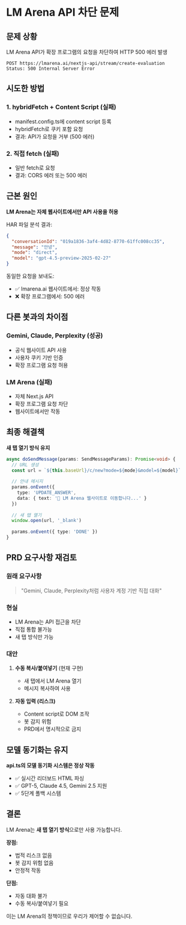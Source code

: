 # LM Arena API 차단 문제

## 문제 상황
LM Arena API가 확장 프로그램의 요청을 차단하여 HTTP 500 에러 발생

```
POST https://lmarena.ai/nextjs-api/stream/create-evaluation
Status: 500 Internal Server Error
```

## 시도한 방법

### 1. hybridFetch + Content Script (실패)
- manifest.config.ts에 content script 등록
- hybridFetch로 쿠키 포함 요청
- 결과: API가 요청을 거부 (500 에러)

### 2. 직접 fetch (실패)
- 일반 fetch로 요청
- 결과: CORS 에러 또는 500 에러

## 근본 원인

**LM Arena는 자체 웹사이트에서만 API 사용을 허용**

HAR 파일 분석 결과:
```json
{
  "conversationId": "019a1836-3af4-4d82-8770-61ffc008cc35",
  "message": "안녕",
  "mode": "direct",
  "model": "gpt-4.5-preview-2025-02-27"
}
```

동일한 요청을 보내도:
- ✅ lmarena.ai 웹사이트에서: 정상 작동
- ❌ 확장 프로그램에서: 500 에러

## 다른 봇과의 차이점

### Gemini, Claude, Perplexity (성공)
- 공식 웹사이트 API 사용
- 사용자 쿠키 기반 인증
- 확장 프로그램 요청 허용

### LM Arena (실패)
- 자체 Next.js API
- 확장 프로그램 요청 차단
- 웹사이트에서만 작동

## 최종 해결책

**새 탭 열기 방식 유지**

```typescript
async doSendMessage(params: SendMessageParams): Promise<void> {
  // URL 생성
  const url = `${this.baseUrl}/c/new?mode=${mode}&model=${model}`
  
  // 안내 메시지
  params.onEvent({
    type: 'UPDATE_ANSWER',
    data: { text: '🚀 LM Arena 웹사이트로 이동합니다...' }
  })
  
  // 새 탭 열기
  window.open(url, '_blank')
  
  params.onEvent({ type: 'DONE' })
}
```

## PRD 요구사항 재검토

### 원래 요구사항
> "Gemini, Claude, Perplexity처럼 사용자 계정 기반 직접 대화"

### 현실
- LM Arena는 API 접근을 차단
- 직접 통합 불가능
- 새 탭 방식만 가능

### 대안
1. **수동 복사/붙여넣기** (현재 구현)
   - 새 탭에서 LM Arena 열기
   - 메시지 복사하여 사용

2. **자동 입력 (리스크)**
   - Content script로 DOM 조작
   - 봇 감지 위험
   - PRD에서 명시적으로 금지

## 모델 동기화는 유지

**api.ts의 모델 동기화 시스템은 정상 작동**

- ✅ 실시간 리더보드 HTML 파싱
- ✅ GPT-5, Claude 4.5, Gemini 2.5 지원
- ✅ 5단계 폴백 시스템

## 결론

LM Arena는 **새 탭 열기 방식**으로만 사용 가능합니다.

**장점:**
- 법적 리스크 없음
- 봇 감지 위험 없음
- 안정적 작동

**단점:**
- 자동 대화 불가
- 수동 복사/붙여넣기 필요

이는 LM Arena의 정책이므로 우리가 제어할 수 없습니다.
